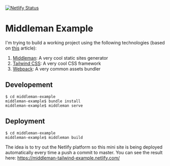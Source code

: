 [![Netlify Status](https://api.netlify.com/api/v1/badges/688fa051-91d7-4f1d-8c64-24d37e753bef/deploy-status)](https://app.netlify.com/sites/middleman-tailwind-example/deploys)

# Middleman Example

I'm trying to build a working project using the following technologies (based on [this](https://dev.to/lxxxvi/middleman-tailwindcss-webpack-ap3) article):

1) [Middleman](https://middlemanapp.com/): A very cool static sites generator
2) [Tailwind CSS](https://tailwindcss.com/): A very cool CSS framework
3) [Webpack](https://webpack.js.org/): A very common assets bundler

## Developement

```
$ cd middleman-example
middleman-example$ bundle install
middleman-example$ middleman serve
```

## Deployment

```
$ cd middleman-example
middleman-example$ middleman build
```
The idea is to try out the Netlify platform so this mini site is being deployed automatically every time a push a commit to master. You can see the result here: https://middleman-tailwind-example.netlify.com/
